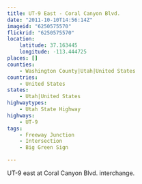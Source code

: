 ```yaml
---
title: UT-9 East - Coral Canyon Blvd.
date: "2011-10-10T14:56:14Z"
imageid: "6250575570"
flickrid: "6250575570"
location:
    latitude: 37.163445
    longitude: -113.444725
places: []
counties:
    - Washington County|Utah|United States
countries:
    - United States
states:
    - Utah|United States
highwaytypes:
    - Utah State Highway
highways:
    - UT-9
tags:
    - Freeway Junction
    - Intersection
    - Big Green Sign

---
```

UT-9 east at Coral Canyon Blvd. interchange.